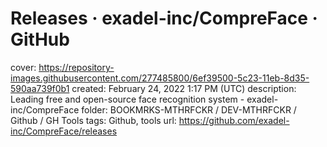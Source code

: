 # Releases · exadel-inc/CompreFace · GitHub

cover: https://repository-images.githubusercontent.com/277485800/6ef39500-5c23-11eb-8d35-590aa739f0b1
created: February 24, 2022 1:17 PM (UTC)
description: Leading free and open-source face recognition system - exadel-inc/CompreFace
folder: BOOKMRKS-MTHRFCKR / DEV-MTHRFCKR / Github / GH Tools
tags: Github, tools
url: https://github.com/exadel-inc/CompreFace/releases